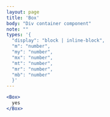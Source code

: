 ```yaml
---
layout: page
title: 'Box'
body: "Div container component"
note: ""
types: '{ 
  "display": "block | inline-block",
  "m": "number",
  "my": "number",
  "mx": "number",
  "mt": "number",
  "mr": "number",
  "mb": "number"
  }'
---
```


```jsx
<Box>
  yes
</Box>
 ```
